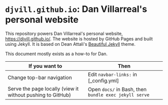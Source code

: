 # `djvill.github.io`: Dan Villarreal's personal website

This repository powers Dan Villarreal's personal website, <https://djvill.github.io/>.
The website is hosted by GitHub Pages and built using Jekyll.
It is based on Dean Attali's [Beautiful Jekyll](https://github.com/daattali/beautiful-jekyll) theme.

This document mostly exists as a how-to for Dan.

| If you want to | Then    |
|----------------|---------|
| Change top-bar navigation | Edit `navbar-links:` in [_config.yml] |
| Serve the page locally (view it without pushing to GitHub) | Open `docs/` in Bash, then `bundle exec jekyll serve` |

